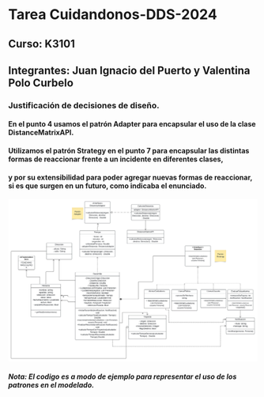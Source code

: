 # Tarea Cuidandonos-DDS-2024

## Curso: K3101
## Integrantes: Juan Ignacio del Puerto y Valentina Polo Curbelo


### Justificación de decisiones de diseño.
#### En el punto 4 usamos el patrón Adapter para encapsular el uso de la clase DistanceMatrixAPI.
#### Utilizamos el patrón Strategy en el punto 7 para encapsular las distintas formas de reaccionar frente a un incidente en diferentes clases, 
#### y por su extensibilidad para poder agregar nuevas formas de reaccionar, si es que surgen en un futuro, como indicaba el enunciado.

![Diagrama de Clases-Cuidandonos](https://github.com/juanidelPuerto/TareaCuidandonos-DDS-2024/blob/main/Diagrama%20Clases%20-%20Cuidandonos%20(2).jpeg)

##### Nota: El codigo es a modo de ejemplo para representar el uso de los patrones en el modelado.



